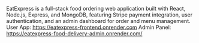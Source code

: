 EatExpress is a full-stack food ordering web application built with React, Node.js, Express, and MongoDB, featuring Stripe payment integration, user authentication, and an admin dashboard for order and menu management.
User App: https://eatexpress-frontend.onrender.com
Admin Panel: https://eatexpress-food-delivery-admin.onrender.com/
